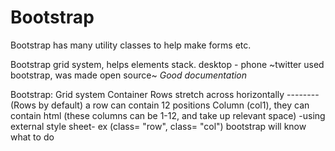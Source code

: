# Bootstrap
<!-- notes on bootstrap 6/7/23 -->
Bootstrap has many utility classes to help make forms etc.

Bootstrap grid system, helps elements stack. desktop - phone
~twitter used bootstrap, was made open source~ 
*Good documentation*  

Bootstrap: Grid system
  Container 
    Rows stretch across horizontally -------- (Rows by default) a row can contain 12 positions
    Column (col1), they can contain html (these columns can be 1-12, and take up relevant space)
  -using external style sheet- 
    ex (class= "row", class= "col") bootstrap will know what to do
